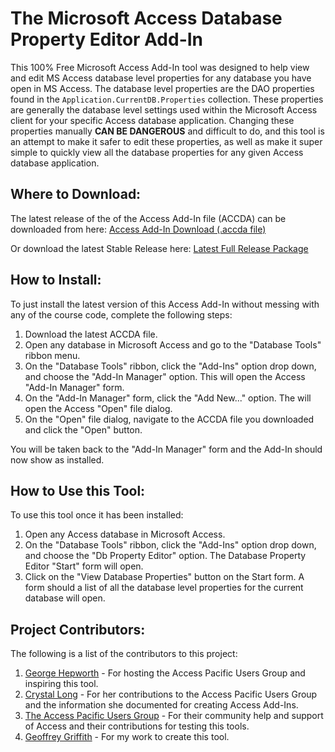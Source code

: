 # The Microsoft Access Database Property Editor Add-In
This 100% Free Microsoft Access Add-In tool was designed to help view and edit MS Access database level properties for any database you have open in MS Access.  The database level properties are the DAO properties found in the `Application.CurrentDB.Properties` collection.  These properties are generally the database level settings used within the Microsoft Access client for your specific Access database application.  Changing these properties manually **CAN BE DANGEROUS** and difficult to do, and this tool is an attempt to make it safer to edit these properties, as well as make it super simple to quickly view all the database properties for any given Access database application.


## Where to Download:
The latest release of the of the Access Add-In file (ACCDA) can be downloaded from here: [Access Add-In Download (.accda file)](https://github.com/Access-Abraxas/Access-Database-Property-Editor-Addin/blob/main/ACCDA/DbPropsAddin.accda)

Or download the latest Stable Release here: [Latest Full Release Package](https://github.com/Access-Abraxas/Access-Database-Property-Editor-Addin/releases)


## How to Install:
To just install the latest version of this Access Add-In without messing with any of the course code, complete the following steps:

1. Download the latest ACCDA file.
2. Open any database in Microsoft Access and go to the "Database Tools" ribbon menu. 
3. On the "Database Tools" ribbon, click the "Add-Ins" option drop down, and choose the "Add-In Manager" option.  This will open the Access "Add-In Manager" form.
4. On the "Add-In Manager" form, click the "Add New..." option.  The will open the Access "Open" file dialog. 
5. On the "Open" file dialog, navigate to the ACCDA file you downloaded and click the "Open" button.  

You will be taken back to the "Add-In Manager" form and the Add-In should now show as installed.


## How to Use this Tool:

To use this tool once it has been installed:

1. Open any Access database in Microsoft Access.
2. On the "Database Tools" ribbon, click the "Add-Ins" option drop down, and choose the "Db Property Editor" option.  The Database Property Editor "Start" form will open.
3. Click on the "View Database Properties" button on the Start form.  A form should a list of all the database level properties for the current database will open.


## Project Contributors:
The following is a list of the contributors to this project:

1. [George Hepworth](https://www.gpcdata.com) - For hosting the Access Pacific Users Group and inspiring this tool.
2. [Crystal Long](https://www.msaccessgurus.com/) - For her contributions to the Access Pacific Users Group and the information she documented for creating Access Add-Ins.
3. [The Access Pacific Users Group](https://accessusergroups.org/pacific/) - For their community help and support of Access and their contributions for testing this tools.
4. [Geoffrey Griffith](https://geoffreygriffith.com) - For my work to create this tool.








